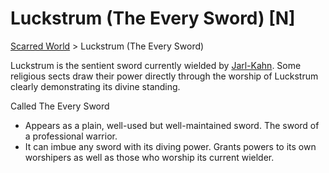 # Luckstrum (The Every Sword) [N]
[Scarred World](./scarred-world.md) > Luckstrum (The Every Sword)

Luckstrum is the sentient sword currently wielded by [Jarl-Kahn](./pantheon.md). Some religious sects draw their power directly through the worship of Luckstrum clearly demonstrating its divine standing.

Called The Every Sword 
* Appears as a plain, well-used but well-maintained sword. The sword of a professional warrior. 
* It can imbue any sword with its diving power. Grants powers to its own worshipers as well as those who worship its current wielder.
